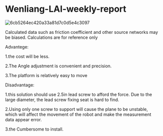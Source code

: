 # Wenliang-LAI-weekly-report

![6cb5264ec420a33a81d7c0d5e4c3097](https://github.com/FURP-2023-2024/Wenliang-LAI-weekly-report/assets/162576582/e441d891-6e90-431b-b9ce-88caebf1ddf8)

Calculated data such as friction coefficient and other source networks may be biased. Calculations are for reference only

Advantege: 

 1.the cost will be less. 
 
 2.The Angle adjustment is convenient and precision. 
 
 3.The platform is relatively easy to move
 

Disadvantage: 

1.this solution should use 2.5in lead screw to afford the force. Due to the large diameter, the lead screw fixing seat is hard to find. 

2.Using only one screw to support will cause the plane to be unstable, which will affect the movement of the robot and make the measurement data appear error. 

3.the Cumbersome to install.
